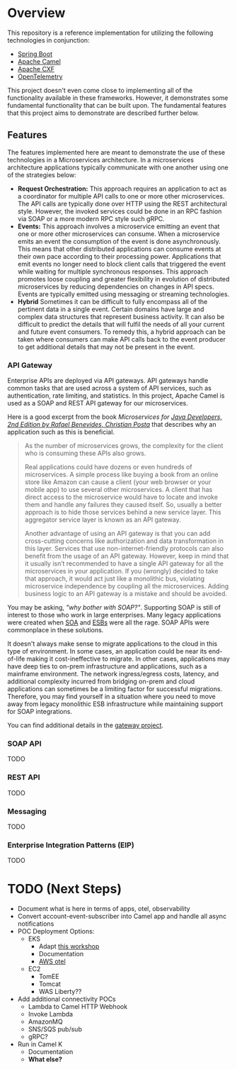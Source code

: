 # Overview
This repository is a reference implementation for utilizing the following technologies in conjunction:
- [Spring Boot](https://spring.io/projects/spring-boot)
- [Apache Camel](https://camel.apache.org/)
- [Apache CXF](https://cxf.apache.org/)
- [OpenTelemetry](https://opentelemetry.io/)

This project doesn't even come close to implementing all of the functionality available in these frameworks. However, it demonstrates some fundamental functionality that can be built upon. The fundamental features that this project aims to demonstrate are described further below.

## Features
The features implemented here are meant to demonstrate the use of these technologies in a Microservices architecture. In a microservices architecture applications typically communicate with one another using one of the strategies below:
- <b>Request Orchestration:</b> This approach requires an application to act as a coordinator for multiple API calls to one or more other microservices. The API calls are typically done over HTTP using the REST architectural style. However, the invoked services could be done in an RPC fashion via SOAP or a more modern RPC style such gRPC.
- <b>Events:</b> This approach involves a microservice emitting an event that one or more other microservices can consume. When a microservice emits an event the consumption of the event is done asynchronously. This means that other distributed applications can consume events at their own pace according to their processing power. Applications that emit events no longer need to block client calls that triggered the event while waiting for multiple synchronous responses. This approach promotes loose coupling and greater flexibility in evolution of distributed microservices by reducing dependencies on changes in API specs. Events are typically emitted using messaging or streaming technologies.
- <b>Hybrid</b> Sometimes it can be difficult to fully encompass all of the pertinent data in a single event. Certain domains have large and complex data structures that represent business activity. It can also be difficult to predict the details that will fulfil the needs of all your current and future event consumers. To remedy this, a hybrid approach can be taken where consumers can make API calls back to the event producer to get additional details that may not be present in the event.

### API Gateway
Enterprise APIs are deployed via API gateways. API gateways handle common tasks that are used across a system of API services, such as authentication, rate limiting, and statistics. In this project, Apache Camel is used as a SOAP and REST API gateway for our microservices.

Here is a good excerpt from the book <i>Microservices for [Java Developers, 2nd Edition by Rafael Benevides, Christian Posta](https://www.oreilly.com/library/view/microservices-for-java/9781492038290/)</i> that describes why an application such as this is beneficial.

> As the number of microservices grows, the complexity for the client who is consuming these APIs also grows.
> 
> Real applications could have dozens or even hundreds of microservices. A simple process like buying a book from an online store like Amazon can cause a client (your web browser or your mobile app) to use several other microservices. A client that has direct access to the microservice would have to locate and invoke them and handle any failures they caused itself. So, usually a better approach is to hide those services behind a new service layer. This aggregator service layer is known as an API gateway.
> 
> Another advantage of using an API gateway is that you can add cross-cutting concerns like authorization and data transformation in this layer. Services that use non-internet-friendly protocols can also benefit from the usage of an API gateway. However, keep in mind that it usually isn’t recommended to have a single API gateway for all the microservices in your application. If you (wrongly) decided to take that approach, it would act just like a monolithic bus, violating microservice independence by coupling all the microservices. Adding business logic to an API gateway is a mistake and should be avoided.

You may be asking, <i>"why bother with SOAP?"</i>. Supporting SOAP is still of interest to those who work in large enterprises. Many legacy applications were created when [SOA](https://en.wikipedia.org/wiki/Service-oriented_architecture) and [ESBs](https://en.wikipedia.org/wiki/Enterprise_service_bus) were all the rage. SOAP APIs were commonplace in these solutions.

It doesn't always make sense to migrate applications to the cloud in this type of environment. In some cases, an application could be near its end-of-life making it cost-ineffective to migrate. In other cases, applications may have deep ties to on-prem infrastructure and applications, such as a mainframe environment. The network ingress/egress costs, latency, and additional complexity incurred from bridging on-prem and cloud applications can sometimes be a limiting factor for successful migrations. Therefore, you may find yourself in a situation where you need to move away from legacy monolithic ESB infrastructure while maintaining support for SOAP integrations.

You can find additional details in the [gateway project](https://github.com/chrisohiou57/soap-sandbox/tree/main/spring-boot-camel-soap-cxf/account-camel-routing).

### SOAP API
TODO

### REST API
TODO

### Messaging
TODO

### Enterprise Integration Patterns (EIP)
TODO

# TODO (Next Steps)
- Document what is here in terms of apps, otel, observability
- Convert account-event-subscriber into Camel app and handle all async notifications
- POC Deployment Options:
    - EKS
        - Adapt [this workshop](https://www.eksworkshop.com/010_introduction/)
        - Documentation
        - [AWS otel](https://aws.amazon.com/otel/?otel-blogs.sort-by=item.additionalFields.createdDate&otel-blogs.sort-order=desc)
    - EC2
        - TomEE
        - Tomcat
        - WAS Liberty??
- Add additional connectivity POCs
    - Lambda to Camel HTTP Webhook
    - Invoke Lambda
    - AmazonMQ
    - SNS/SQS pub/sub
    - gRPC?
- Run in Camel K
    - Documentation
    - <b>What else?</b>